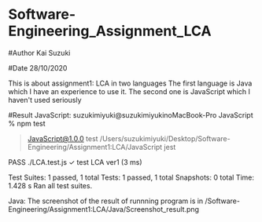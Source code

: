 # Software-Engineering_Assignment_LCA

#Author
Kai Suzuki

#Date
28/10/2020


This is about assignment1: LCA in two languages
The first language is Java which I have an experience to use it.
The second one is JavaScript which I haven't used seriously

#Result
JavaScript:
suzukimiyuki@suzukimiyukinoMacBook-Pro JavaScript % npm test

> JavaScript@1.0.0 test /Users/suzukimiyuki/Desktop/Software-Engineering/Assignment1:LCA/JavaScript
> jest

 PASS  ./LCA.test.js
  ✓ test LCA ver1 (3 ms)

Test Suites: 1 passed, 1 total
Tests:       1 passed, 1 total
Snapshots:   0 total
Time:        1.428 s
Ran all test suites.


Java:
The screenshot of the result of runnning program is in /Software-Engineering/Assignment1:LCA/Java/Screenshot_result.png
